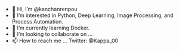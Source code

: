 - 👋 Hi, I’m @kanchanrenpou
- 👀 I’m interested in Python, Deep Learning, Image Processing, and Process Automation.
- 🌱 I’m currently learning Docker.
- 💞️ I’m looking to collaborate on ...
- 📫 How to reach me ... Twitter: @Kappa_00

<!---
kanchanrenpou/kanchanrenpou is a ✨ special ✨ repository because its `README.md` (this file) appears on your GitHub profile.
You can click the Preview link to take a look at your changes.
--->
